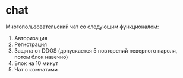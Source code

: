 # chat
Многопользовательский чат со следующим функционалом:
1. Авторизация
2. Регистрация
3. Защита от DDOS (допускается 5 повторений неверного пароля, потом блок навечно)
4. Блок на 10 минут
5. Чат с комнатами
